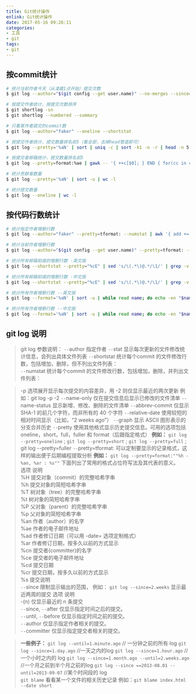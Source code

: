 ```yaml
---
title: Git统计操作
enlink: Git统计操作
date: 2017-05-16 09:26:11
categories:
- 工具
- git
tags:
- git
---
```

## 按commit统计
```bash
# 统计当前作者今天（从凌晨1点开始）提交次数
$ git log --author="$(git config --get user.name)" --no-merges --since=1am --stat

# 按提交作者统计，按提交次数排序
$ git shortlog -sn
$ git shortlog --numbered --summary

# 只看某作者提交的commit数
$ git log --author="faker" --oneline --shortstat

# 按提交作者统计，提交数量排名前5（看全部，去掉head管道即可）
$ git log --pretty='%aN' | sort | uniq -c | sort -k1 -n -r | head -n 5

# 按提交者邮箱统计，提交数量排名前5
$ git log --pretty=format:%ae | gawk -- '{ ++c[$0]; } END { for(cc in c) printf "%5d %s\n",c[cc],cc; }' | sort -u -n -r | head -n 5

# 统计贡献者数量
$ git log --pretty='%aN' | sort -u | wc -l

# 统计提交数量
$ git log --oneline | wc -l
```
## 按代码行数统计
```bash
# 统计指定作者增删行数
$ git log --author="faker" --pretty=tformat: --numstat | awk '{ add += $1; subs += $2; loc += $1 - $2 } END { printf "added lines: %s, removed lines: %s, total lines: %s\n", add, subs, loc }' -

# 统计当前作者增删行数
$ git log --author="$(git config --get user.name)" --pretty=tformat: --numstat | gawk '{ add += $1 ; subs += $2 ; loc += $1 - $2 } END { printf "added lines: %s removed lines : %s total lines: %s\n",add,subs,loc }' -

# 统计所有邮箱前缀的增删行数 -英文版
$ git log --shortstat --pretty="%cE" | sed 's/\(.*\)@.*/\1/' | grep -v "^$" | awk 'BEGIN { line=""; } !/^ / { if (line=="" || !match(line, $0)) {line = $0 "," line }} /^ / { print line " # " $0; line=""}' | sort | sed -E 's/# //;s/ files? changed,//;s/([0-9]+) ([0-9]+ deletion)/\1 0 insertions\(+\), \2/;s/\(\+\)$/\(\+\), 0 deletions\(-\)/;s/insertions?\(\+\), //;s/ deletions?\(-\)//' | awk 'BEGIN {name=""; files=0; insertions=0; deletions=0;} {if ($1 != name && name != "") { print name ": " files " files changed, " insertions " insertions(+), " deletions " deletions(-), " insertions-deletions " net"; files=0; insertions=0; deletions=0; name=$1; } name=$1; files+=$2; insertions+=$3; deletions+=$4} END {print name ": " files " files changed, " insertions " insertions(+), " deletions " deletions(-), " insertions-deletions " net";}'

# 统计所有邮箱前缀的增删行数 -中文版
$ git log --shortstat --pretty="%cE" | sed 's/\(.*\)@.*/\1/' | grep -v "^$" | awk 'BEGIN { line=""; } !/^ / { if (line=="" || !match(line, $0)) {line = $0 "," line }} /^ / { print line " # " $0; line=""}' | sort | sed -E 's/# //;s/ files? changed,//;s/([0-9]+) ([0-9]+ deletion)/\1 0 insertions\(+\), \2/;s/\(\+\)$/\(\+\), 0 deletions\(-\)/;s/insertions?\(\+\), //;s/ deletions?\(-\)//' | awk 'BEGIN {name=""; files=0; insertions=0; deletions=0;} {if ($1 != name && name != "") { print name ": " files " 个文件被改变, " insertions " 行被插入(+), " deletions " 行被删除(-), " insertions-deletions " 行剩余"; files=0; insertions=0; deletions=0; name=$1; } name=$1; files+=$2; insertions+=$3; deletions+=$4} END {print name ": " files " 个文件被改变, " insertions " 行被插入(+), " deletions " 行被删除(-), " insertions-deletions " 行剩余";}'

# 统计所有作者增删行数 --英文版
$ git log --format='%aN' | sort -u | while read name; do echo -en "$name\t"; git log --author="$name" --pretty=tformat: --numstat | awk '{ add += $1; subs += $2; loc += $1 - $2 } END { printf "added lines: %s, removed lines: %s, total lines: %s\n", add, subs, loc }' -; done

# 统计所有作者增删行数 --中文版
$ git log --format='%aN' | sort -u | while read name; do echo -en "$name\t"; git log --author="$name" --pretty=tformat: --numstat | awk '{ add += $1; subs += $2; loc += $1 - $2 } END { printf "添加行数: %s, 删除行数: %s, 总行数: %s\n", add, subs, loc }' -; done
```

## git log 说明
>git log 参数说明：
`--`author   指定作者
`--`stat   显示每次更新的文件修改统计信息，会列出具体文件列表
`--`shortstat    统计每个commit 的文件修改行数，包括增加，删除，但不列出文件列表：  
`--`numstat   统计每个commit 的文件修改行数，包括增加，删除，并列出文件列表：


>-p 选项展开显示每次提交的内容差异，用 -2 则仅显示最近的两次更新
       例如：git log -p  -2
`--`name-only 仅在提交信息后显示已修改的文件清单
`--`name-status 显示新增、修改、删除的文件清单
`--`abbrev-commit 仅显示 SHA-1 的前几个字符，而非所有的 40 个字符
`--`relative-date 使用较短的相对时间显示（比如，“2 weeks ago”）
`--`graph 显示 ASCII 图形表示的分支合并历史
`--`pretty 使用其他格式显示历史提交信息。可用的选项包括 oneline，short，full，fuller 和 format（后跟指定格式）
       **例如：**
       `git log --pretty=oneline` ;
       `git log --pretty=short` ;
        `git log --pretty=full` ;
        git log --pretty=fuller
`--`pretty=tformat:   可以定制要显示的记录格式，这样的输出便于后期编程提取分析
       **例如：**
       `git log --pretty=format:""%h - %an, %ar : %s""`
       下面列出了常用的格式占位符写法及其代表的意义。                   
       选项       说明                  
       %H      提交对象（commit）的完整哈希字串               
       %h      提交对象的简短哈希字串               
       %T      树对象（tree）的完整哈希字串                   
       %t      树对象的简短哈希字串                    
       %P      父对象（parent）的完整哈希字串               
       %p      父对象的简短哈希字串                   
       %an     作者（author）的名字              
       %ae     作者的电子邮件地址                
       %ad     作者修订日期（可以用 -date= 选项定制格式）                   
       %ar     作者修订日期，按多久以前的方式显示                    
       %cn     提交者(committer)的名字                
       %ce     提交者的电子邮件地址                    
       %cd     提交日期                
       %cr     提交日期，按多久以前的方式显示              
       %s      提交说明  
`--`since  限制显示输出的范围，
       例如： `git log --since=2.weeks`    显示最近两周的提交
       选项 说明                
       -(n)    仅显示最近的 n 条提交                    
       `--`since, `--`after 仅显示指定时间之后的提交。                    
       `--`until, `--`before 仅显示指定时间之前的提交。                  
       `--`author 仅显示指定作者相关的提交。                
       `--`committer 仅显示指定提交者相关的提交。

>    **一些例子：**
`git log --until=1.minute.ago` // 一分钟之前的所有 log
`git log --since=1.day.ago` //一天之内的log
`git log --since=1.hour.ago` //一个小时之内的 log
`git log --since=1.month.ago --until=2.weeks.ago` //一个月之前到半个月之前的log
`git log --since ==2013-08.01 --until=2013-09-07` //某个时间段的 log   
`git blame` 看看某一个文件的相关历史记录
例如：`git blame index.html --date short`
